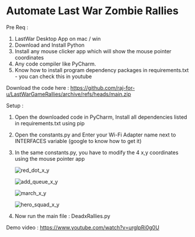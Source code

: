 # Automate Last War Zombie Rallies

Pre Req : 
1. LastWar Desktop App on mac / win
2. Download and Install Python
3. Install any mouse clicker app which will show the mouse pointer coordinates
4. Any code compiler like PyCharm.
5. Know how to install program dependency packages in requirements.txt - you can check this in youtube

Download the code here : https://github.com/raj-for-u/LastWarGameRallies/archive/refs/heads/main.zip

Setup :
1. Open the downloaded code in PyCharm, Install all dependencies listed in requirements.txt using pip
2. Open the constants.py and Enter your Wi-Fi Adapter name next to INTERFACES variable (google to know how to get it)
3. In the same constants.py, you have to modify the 4 x,y coordinates using the mouse pointer app

   ![red_dot_x_y](https://github.com/user-attachments/assets/786b635a-d0b9-4555-97eb-e56dc0bcfdbc)

   ![add_queue_x_y](https://github.com/user-attachments/assets/9595e3ac-9936-4214-b25e-39f70a4713d4)

   ![march_x_y](https://github.com/user-attachments/assets/9d9e3e06-9b23-4368-95c1-37bbafdafc0b)

   ![hero_squad_x_y](https://github.com/user-attachments/assets/6353ef29-3c56-47b8-8fc0-c802d441c1d6)

4. Now run the main file : DeadxRallies.py 

Demo video : https://www.youtube.com/watch?v=urglpRi0g0U
